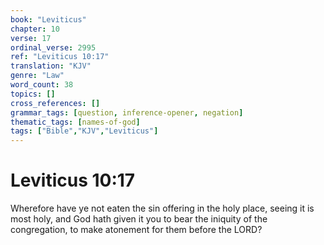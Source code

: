 ```yaml
---
book: "Leviticus"
chapter: 10
verse: 17
ordinal_verse: 2995
ref: "Leviticus 10:17"
translation: "KJV"
genre: "Law"
word_count: 38
topics: []
cross_references: []
grammar_tags: [question, inference-opener, negation]
thematic_tags: [names-of-god]
tags: ["Bible","KJV","Leviticus"]
---
```


# Leviticus 10:17

Wherefore have ye not eaten the sin offering in the holy place, seeing it is most holy, and God hath given it you to bear the iniquity of the congregation, to make atonement for them before the LORD?
